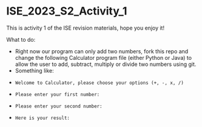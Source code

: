 # ISE_2023_S2_Activity_1

This is activity 1 of the ISE revision materials, hope you enjoy it!

What to do:
 - Right now our program can only add two numbers, fork this repo and change the following Calculator program file (either Python or Java) to allow the user to add, subtract, multiply or divide two numbers using git.
 - Something like:
 -     Welcome to Calculator, please choose your options (+, -, x, /)

 -     Please enter your first number:
 -     Please enter your second number:
 -     Here is your result:
